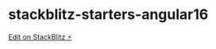 # stackblitz-starters-angular16

[Edit on StackBlitz ⚡️](https://stackblitz.com/edit/stackblitz-starters-xnsgqh)